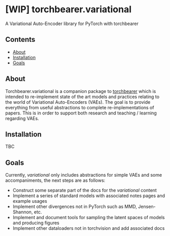 # \[WIP\] torchbearer.variational
A Variational Auto-Encoder library for PyTorch with torchbearer

## Contents
- [About](#about)
- [Installation](#installation)
- [Goals](#goals)

<a name="about"/>

## About

Torchbearer.variational is a companion package to [torchbearer](https://github.com/ecs-vlc/torchbearer) which is intended to
re-implement state of the art models and practices relating to the world of Variational Auto-Encoders (VAEs). The goal
is to provide everything from useful abstractions to complete re-implementations of papers. This is in order to support
both research and teaching / learning regarding VAEs.

<a name="installation"/>

## Installation

TBC

<a name="goals"/>

## Goals

Currently, _variational_ only includes abstractions for simple VAEs and some accompaniments, the next steps are as follows:

- Construct some separate part of the docs for the _variational_ content
- Implement a series of standard models with associated notes pages and example usages
- Implement other divergences not in PyTorch such as MMD, Jensen-Shannon, etc.
- Implement and document tools for sampling the latent spaces of models and producing figures
- Implement other dataloaders not in torchvision and add associated docs